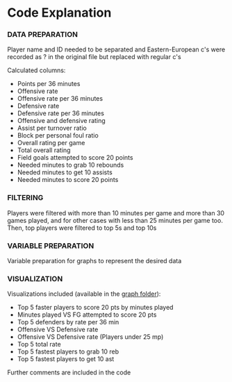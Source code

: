 # Code Explanation

### DATA PREPARATION
Player name and ID needed to be separated and Eastern-European c's were recorded as ? in the original file but replaced with regular c's

Calculated columns:
- Points per 36 minutes
- Offensive rate
- Offensive rate per 36 minutes
- Defensive rate
- Defensive rate per 36 minutes
- Offensive and defensive rating
- Assist per turnover ratio
- Block per personal foul ratio
- Overall rating per game
- Total overall rating
- Field goals attempted to score 20 points
- Needed minutes to grab 10 rebounds
- Needed minutes to get 10 assists
- Needed minutes to score 20 points

### FILTERING
Players were filtered with more than 10 minutes per game and more than 30 games played, and for other cases with less than 25 minutes per game too. Then, top players were filtered to top 5s and top 10s

### VARIABLE PREPARATION
Variable preparation for graphs to represent the desired data 

### VISUALIZATION

Visualizations included (available in the [graph folder](../graphs)):
- Top 5 faster players to score 20 pts by minutes played
- Minutes played VS FG attempted to score 20 pts
- Top 5 defenders by rate per 36 min
- Offensive VS Defensive rate
- Offensive VS Defensive rate (Players under 25 mp)
- Top 5 total rate
- Top 5 fastest players to grab 10 reb
- Top 5 fastest players to get 10 ast

Further comments are included in the code
